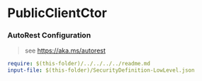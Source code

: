 # PublicClientCtor
### AutoRest Configuration
> see https://aka.ms/autorest

``` yaml
require: $(this-folder)/../../../../readme.md
input-file: $(this-folder)/SecurityDefinition-LowLevel.json
```
